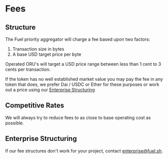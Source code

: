 Fees
===

Structure
---

The Fuel priority aggregator will charge a fee based upon two factors:
1. Transaction size in bytes
2. A base USD target price per byte

Operated ORU's will target a USD price range between less than 1 cent to 3 cents per transaction.

If the token has no well established market value you may pay the fee in any token that does, we prefer Dai / USDC or Ether for these purposes or work out a price using our [Enterprise Structuring](#enterprisestructuring)


Competitive Rates
---

We will always try to reduce fees to as close to base operating cost as possible.


Enterprise Structuring
---

If our fee structures don't work for your project, contact [enterprise@fuel.sh](mailto:enterprise@fuel.sh).

